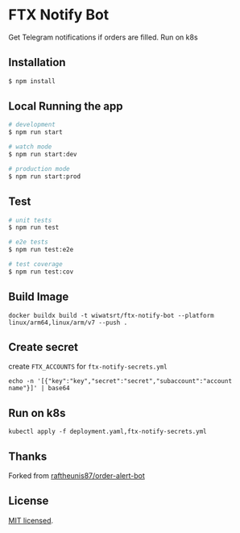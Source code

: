 # FTX Notify Bot
Get Telegram notifications if orders are filled. Run on k8s

## Installation

```bash
$ npm install
```

## Local Running the app

```bash
# development
$ npm run start

# watch mode
$ npm run start:dev

# production mode
$ npm run start:prod
```

## Test

```bash
# unit tests
$ npm run test

# e2e tests
$ npm run test:e2e

# test coverage
$ npm run test:cov
```
## Build Image
```
docker buildx build -t wiwatsrt/ftx-notify-bot --platform linux/arm64,linux/arm/v7 --push .
```

## Create secret
create `FTX_ACCOUNTS` for `ftx-notify-secrets.yml`

```
echo -n '[{"key":"key","secret":"secret","subaccount":"account name"}]' | base64
```

## Run on k8s
```
kubectl apply -f deployment.yaml,ftx-notify-secrets.yml
```

## Thanks

Forked from [raftheunis87/order-alert-bot](https://github.com/raftheunis87/order-alert-bot)

## License

[MIT licensed](LICENSE).
